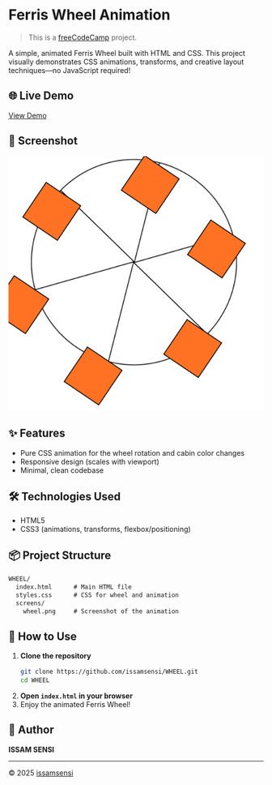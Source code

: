 # Ferris Wheel Animation

> This is a [freeCodeCamp](https://www.freecodecamp.org/) project.

A simple, animated Ferris Wheel built with HTML and CSS. This project visually demonstrates CSS animations, transforms, and creative layout techniques—no JavaScript required!

## 🌐 Live Demo
[View Demo](https://issamsensi.github.io/WHEEL/)


## 📸 Screenshot
![Ferris Wheel Screenshot](screens/wheel.png)

## ✨ Features
- Pure CSS animation for the wheel rotation and cabin color changes
- Responsive design (scales with viewport)
- Minimal, clean codebase

## 🛠️ Technologies Used
- HTML5
- CSS3 (animations, transforms, flexbox/positioning)

## 📦 Project Structure
```
WHEEL/
  index.html      # Main HTML file
  styles.css      # CSS for wheel and animation
  screens/
    wheel.png     # Screenshot of the animation
```

## 🚀 How to Use
1. **Clone the repository**
   ```zsh
   git clone https://github.com/issamsensi/WHEEL.git
   cd WHEEL
   ```
2. **Open `index.html` in your browser**
3. Enjoy the animated Ferris Wheel!

## 👤 Author
**ISSAM SENSI**

---
© 2025 [issamsensi](https://github.com/issamsensi)
